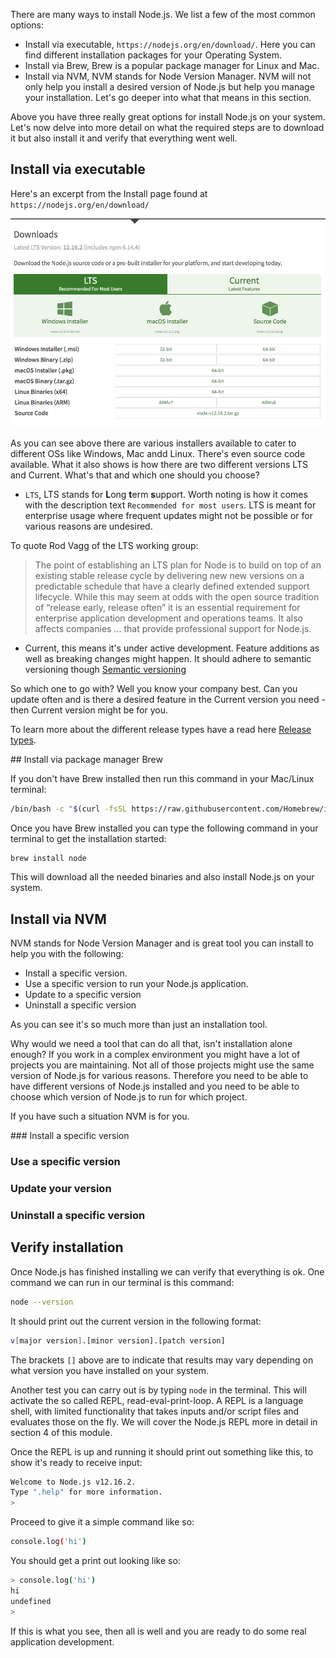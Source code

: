 There are many ways to install Node.js. We list a few of the most common options:

- Install via executable, `https://nodejs.org/en/download/`. Here you can find different installation packages for your Operating System.
- Install via Brew, Brew is a popular package manager for Linux and Mac.
- Install via NVM, NVM stands for Node Version Manager. NVM will not only help you install a desired version of Node.js but help you manage your installation. Let's go deeper into what that means in this section.

Above you have three really great options for install Node.js on your system. Let's now delve into more detail on what the required steps are to download it but also install it and verify that everything went well.

## Install via executable

Here's an excerpt from the Install page found at `https://nodejs.org/en/download/`

![Install page](../media/nodejs-install-page.png)

As you can see above there are various installers available to cater to different OSs like Windows, Mac andd Linux. There's even source code available. What it also shows is how there are two different versions LTS and Current. What's that and which one should you choose?

- `LTS`, LTS stands for **L**ong **t**erm **s**upport. Worth noting is how it comes with the description text `Recommended for most users`. LTS is meant for enterprise usage where frequent updates might not be possible or for various reasons are undesired.

To quote Rod Vagg of the LTS working group:

> The point of establishing an LTS plan for Node is to build on top of an existing stable release cycle by delivering new new versions on a predictable schedule that have a clearly defined extended support lifecycle. While this may seem at odds with the open source tradition of “release early, release often” it is an essential requirement for enterprise application development and operations teams. It also affects companies ... that provide professional support for Node.js.

- Current, this means it's under active development. Feature additions as well as breaking changes might happen. It should adhere to semantic versioning though [Semantic versioning](https://semver.org/)

So which one to go with? Well you know your company best. Can you update often and is there a desired feature in the Current version you need - then Current version might be for you. 

To learn more about the different release types have a read here [Release types](https://github.com/nodejs/node#release-types). 

## Install via package manager Brew

If you don't have Brew installed then run this command in your Mac/Linux terminal:

```bash
/bin/bash -c "$(curl -fsSL https://raw.githubusercontent.com/Homebrew/install/master/install.sh)"
```

Once you have Brew installed you can type the following command in your terminal to get the installation started:

```bash
brew install node
```

This will download all the needed binaries and also install Node.js on your system.

## Install via NVM

NVM stands for Node Version Manager and is great tool you can install to help you with the following:

- Install a specific version.
- Use a specific version to run your Node.js application.
- Update to a specific version
- Uninstall a specific version

As you can see it's so much more than just an installation tool.

Why would we need a tool that can do all that, isn't installation alone enough? If you work in a complex environment you might have a lot of projects you are maintaining. Not all of those projects might use the same version of Node.js for various reasons. Therefore you need to be able to have different versions of Node.js installed and you need to be able to choose which version of Node.js to run for which project.

If you have such a situation NVM is for you.

### Install a specific version

### Use a specific version

### Update your version

### Uninstall a specific version

## Verify installation

Once Node.js has finished installing we can verify that everything is ok. One command we can run in our terminal is this command:

```bash
node --version
```

It should print out the current version in the following format:

```bash
v[major version].[minor version].[patch version]
```

The brackets `[]` above are to indicate that results may vary depending on what version you have installed on your system.

Another test you can carry out is by typing `node` in the terminal. This will activate the so called REPL, read-eval-print-loop. A REPL is a language shell, with limited functionality that takes inputs and/or script files and evaluates those on the fly. We will cover the Node.js REPL more in detail in section 4 of this module.

Once the REPL is up and running it should print out something like this, to show it's ready to receive input:

```bash
Welcome to Node.js v12.16.2.
Type ".help" for more information.
> 
```

Proceed to give it a simple command like so:

```bash
console.log('hi')
```

You should get a print out looking like so:

```bash
> console.log('hi')
hi
undefined
>
```

If this is what you see, then all is well and you are ready to do some real application development.
